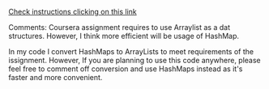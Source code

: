 <a href="https://d3c33hcgiwev3.cloudfront.net/_8a696bf590991573f964a819a5446746_Programming-Exercise---Step-One.pdf?Expires=1517961600&Signature=LjvYueXZniPe8NsiJiJJnOVZD9PwAFdqH9Pmfzql1RAG~slr-5EvEBIbnUkyWOVANsCAR4jptB9F6RJve338cgXVvkbf-dN56~IOGKMOJBwtUkf9zQthZNbZCzz-wkmrikG7Eumhoro3Spaj6iaI6N8eG6dgXMzzW1rBZEA4KHA_&Key-Pair-Id=APKAJLTNE6QMUY6HBC5A"> Check instructions clicking on this link</a>

Comments: Coursera assignment requires to use Arraylist as a dat structures. However, I think more efficient will be usage of HashMap.

In my code I convert HashMaps to ArrayLists to meet requirements of the issignment. However, If you are planning to use this code anywhere, please feel free to comment off conversion and use HashMaps instead as it's faster and more convenient.
